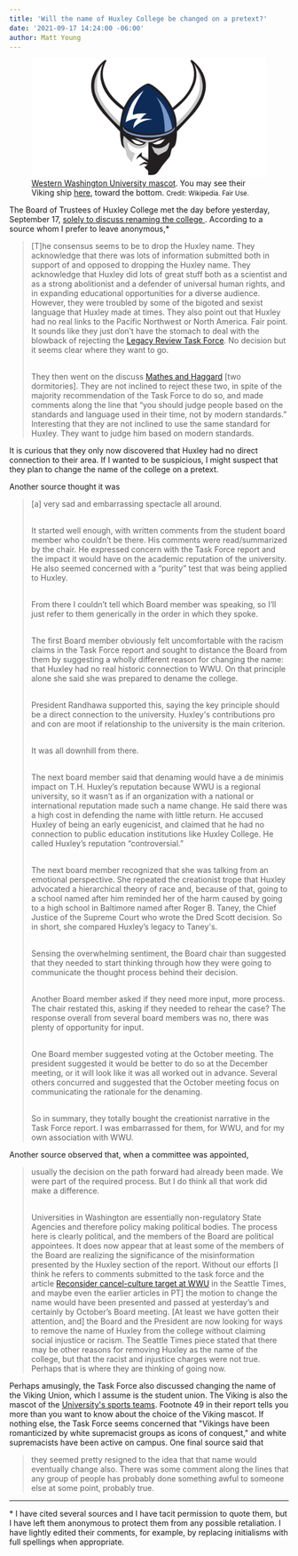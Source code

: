 ```yaml
---
title: 'Will the name of Huxley College be changed on a pretext?'
date: '2021-09-17 14:24:00 -06:00'
author: Matt Young
---
```


<figure>
<img src="/uploads/2021/WWU_Viking.jpg" alt="Viking mascot"/>

<figcaption><a href="https://en.wikipedia.org/wiki/Western_Washington_Vikings">Western Washington University mascot</a>. You may see their Viking ship <a href="https://designsystem.wwu.edu/athletics-branding-and-spirit-marks">here</a>, toward the bottom. <small>Credit: Wikipedia. Fair Use.</small> 
</figcaption>
</figure>

The Board of Trustees of Huxley College met the day before yesterday, September 17, <a href="https://trustees.wwu.edu/files/00%20BOT%20Sept%202021%20Work%20Session%20Agenda%20-%20FINAL.pdf">solely to discuss renaming the college </a>. According to a source whom I prefer to leave anonymous,*

<blockquote>[T]he consensus seems to be to drop the Huxley name. They acknowledge that there was lots of information submitted both in support of and opposed to dropping the Huxley name. They acknowledge that Huxley did lots of great stuff both as a scientist and as a strong abolitionist and a defender of universal human rights, and in expanding educational opportunities for a diverse audience. However, they were troubled by some of the bigoted and sexist language that Huxley made at times. They also point out that Huxley had no real links to the Pacific Northwest or North America. Fair point. It sounds like they just don’t have the stomach to deal with the blowback of rejecting the <a href="https://president.wwu.edu/files/2021-07/LRTF%20Report%20and%20Recommendations_June%202021.pdf">Legacy Review Task Force</a>. No decision but it seems clear where they want to go.<br/><br/>

They then went on the discuss <a href="https://president.wwu.edu/files/2021-02/WWU%20Building%20Names%20Report%20Sept%202020.pdf">Mathes and Haggard</a> [two dormitories]. They are not inclined to reject these two, in spite of the majority recommendation of the Task Force to do so, and made comments along the line that “you should judge people based on the standards and language used in their time, not by modern standards.” Interesting that they are not inclined to use the same standard for Huxley. They want to judge him based on modern standards.</blockquote>

It is curious that they only now discovered that Huxley had no direct connection to their area. If I wanted to be suspicious, I might suspect that they plan to change the name of the college on a pretext.

Another source thought it was

<!--more--> 

<blockquote>[a] very sad and embarrassing spectacle all around.<br/><br/>

It started well enough, with written comments from the student board member who couldn’t be there. His comments were read/summarized by the chair. He expressed concern with the Task Force report and the impact it would have on the academic reputation of the university. He also seemed concerned with a “purity” test that was being applied to Huxley.<br/><br/>

From there I couldn’t tell which Board member was speaking, so I’ll just refer to them generically in the order in which they spoke.<br/><br/>

The first Board member obviously felt uncomfortable with the racism claims in the Task Force report and sought to distance the Board from them by suggesting a wholly different reason for changing the name: that Huxley had no real historic connection to WWU. On that principle alone she said she was prepared to dename the college.<br/><br/>

President Randhawa supported this, saying the key principle should be a direct connection to the university. Huxley's contributions pro and con are moot if relationship to the university is the main criterion.<br/><br/>

It was all downhill from there.<br/><br/>

The next board member said that denaming would have a de minimis impact on T.H. Huxley’s reputation because WWU is a regional university, so it wasn’t as if an organization with a national or international reputation made such a name change. He said there was a high cost in defending the name with little return. He accused Huxley of being an early eugenicist, and claimed that he had no connection to public education institutions like Huxley College. He called Huxley’s reputation “controversial.”<br/><br/>

The next board member recognized that she was talking from an emotional perspective. She repeated the creationist trope that Huxley advocated a hierarchical theory of race and, because of that, going to a school named after him reminded her of the harm caused by going to a high school in Baltimore named after Roger B. Taney, the Chief Justice of the Supreme Court who wrote the Dred Scott decision. So in short, she compared Huxley’s legacy to Taney's.<br/><br/>

Sensing the overwhelming sentiment, the Board chair than suggested that they needed to start thinking through how they were going to communicate the thought process behind their decision.<br/><br/>

Another Board member asked if they need more input, more process. The chair restated this, asking if they needed to rehear the case? The response overall from several board members was no, there was plenty of opportunity for input.<br/><br/>

One Board member suggested voting at the October meeting. The president suggested it would be better to do so at the December meeting, or it will look like it was all worked out in advance. Several others concurred and suggested that the October meeting focus on communicating the rationale for the denaming.<br/><br/>

So in summary, they totally bought the creationist narrative in the Task Force report. I was embarrassed for them, for WWU, and for my own association with WWU.</blockquote>

Another source observed that, when a committee was appointed,

<blockquote>usually the decision on the path forward had already been made.  We were part of the required process.  But I do think all that work did make a difference.<br/><br/>

Universities in Washington are essentially non-regulatory State Agencies and therefore policy making political bodies.  The process here is clearly political, and the members of the Board are political appointees.  It does now appear that at least some of the members of the Board are realizing the significance of the misinformation presented by the Huxley section of the report.  Without our efforts [I think he refers to comments submitted to the task force and the article <a href="https://www.seattletimes.com/opinion/reconsider-cancel-culture-target-at-wwu/">Reconsider cancel-culture target at WWU</a> in the Seattle Times, and maybe even the earlier articles in PT] the motion to change the name would have been presented and passed at yesterday’s and certainly by October’s Board meeting.  [At least we have gotten their attention, and] the Board and the President are now looking for ways to remove the name of Huxley from the college without claiming social injustice or racism.  The Seattle Times piece stated that there may be other reasons for removing Huxley as the name of the college, but that the racist and injustice charges were not true. Perhaps that is where they are thinking of going now.</blockquote>

Perhaps amusingly, the Task Force also discussed changing the name of the Viking Union, which I assume is the student union. The Viking is also the mascot of the <a href="https://en.wikipedia.org/wiki/Western_Washington_Vikings">University's sports teams</a>. Footnote 49 in their report tells you more than you want to know about the choice of the Viking mascot. If nothing else, the Task Force seems concerned that "Vikings have been romanticized by white supremacist groups as icons of conquest," and white supremacists have been active on campus. One final source said that

<blockquote>they seemed pretty resigned to the idea that that name would eventually change also.  There was some comment along the lines that any group of people has probably done something awful to someone else at some point, probably true.</blockquote>

-----

&#42; I have cited several sources and I have tacit permission to quote them, but I have left them anonymous to protect them from any possible retaliation. I have lightly edited their comments, for example, by replacing initialisms with full spellings when appropriate. 
